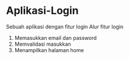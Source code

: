 # Aplikasi-Login
Sebuah aplikasi dengan fitur login
Alur fitur login
1. Memasukkan email dan password
2. Memvalidasi masukkan
3. Menampilkan halaman home

